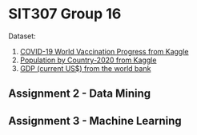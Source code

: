 # SIT307 Group 16
Dataset: 
1. [COVID-19 World Vaccination Progress from Kaggle](https://www.kaggle.com/gpreda/covid-world-vaccination-progress)  
2. [Population by Country-2020 from Kaggle](https://www.kaggle.com/tanuprabhu/population-by-country-2020)
3. [GDP (current US$) from the world bank](https://data.worldbank.org/indicator/NY.GDP.MKTP.CD)


## Assignment 2  - Data Mining




## Assignment 3 - Machine Learning


